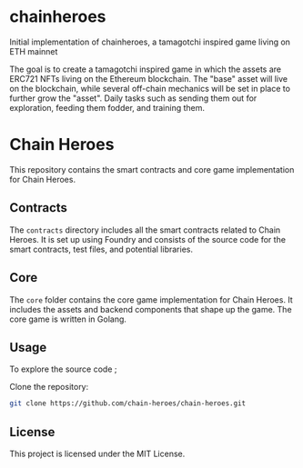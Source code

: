 # chainheroes

Initial implementation of chainheroes, a tamagotchi inspired game living on ETH mainnet

The goal is to create a tamagotchi inspired game in which the assets are ERC721 NFTs living on the Ethereum blockchain.
The "base" asset will live on the blockchain, while several off-chain mechanics will be set in place to further grow the "asset".
Daily tasks such as sending them out for exploration, feeding them fodder, and training them.

# Chain Heroes

This repository contains the smart contracts and core game implementation for Chain Heroes.

## Contracts

The `contracts` directory includes all the smart contracts related to Chain Heroes. It is set up using Foundry and consists of the source code for the smart contracts, test files, and potential libraries.

## Core

The `core` folder contains the core game implementation for Chain Heroes. It includes the assets and backend components that shape up the game. The core game is written in Golang.

## Usage

To explore the source code ;

Clone the repository:

```bash
git clone https://github.com/chain-heroes/chain-heroes.git
```

## License

This project is licensed under the MIT License.
